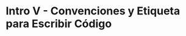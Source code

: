 Intro V - Convenciones y Etiqueta para Escribir Código
======================================================

